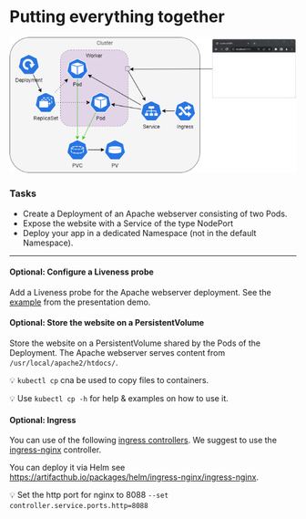 # Putting everything together 
![daily goal](kubernetes/daily-goal.png)

### Tasks

- Create a Deployment of an Apache webserver consisting of two Pods.
- Expose the website with a Service of the type NodePort
- Deploy your app in a dedicated Namespace (not in the default Namespace).

---

#### Optional: Configure a Liveness probe

Add a Liveness probe for the Apache webserver deployment. See the [example](presentation-demo/probes/probe_liveness.yaml)
from the presentation demo.

#### Optional: Store the website on a PersistentVolume

Store the website on a PersistentVolume shared by the Pods of the Deployment. The Apache webserver serves content from `/usr/local/apache2/htdocs/`.

💡 `kubectl cp` cna be used to copy files to containers.

💡 Use `kubectl cp -h` for help & examples on how to use it.

#### Optional: Ingress

You can use of the following [ingress controllers](https://kubernetes.io/docs/concepts/services-networking/ingress-controllers/).
We suggest to use the [ingress-nginx](https://github.com/kubernetes/ingress-nginx/blob/main/README.md#readme) controller. 

You can deploy it via Helm see https://artifacthub.io/packages/helm/ingress-nginx/ingress-nginx.

💡 Set the http port for nginx to 8088 `--set controller.service.ports.http=8088`
